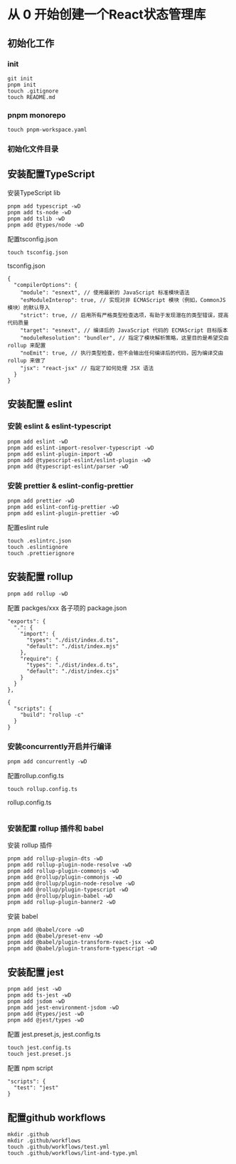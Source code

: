 # 从 0 开始创建一个React状态管理库
## 初始化工作

### init
```shell
git init
pnpm init
touch .gitignore
touch README.md
```

### pnpm monorepo
```shell
touch pnpm-workspace.yaml
``` 

### 初始化文件目录

## 安装配置TypeScript
安装TypeScript lib
```shell
pnpm add typescript -wD
pnpm add ts-node -wD
pnpm add tslib -wD
pnpm add @types/node -wD
```

配置tsconfig.json
```shell
touch tsconfig.json
```

tsconfig.json
```json5
{
  "compilerOptions": {
    "module": "esnext", // 使用最新的 JavaScript 标准模块语法
    "esModuleInterop": true, // 实现对非 ECMAScript 模块（例如，CommonJS 模块）的默认导入
    "strict": true, // 启用所有严格类型检查选项，有助于发现潜在的类型错误，提高代码质量
    "target": "esnext", // 编译后的 JavaScript 代码的 ECMAScript 目标版本
    "moduleResolution": "bundler", // 指定了模块解析策略，这里目的是希望交由 rollup 来配置
    "noEmit": true, // 执行类型检查，但不会输出任何编译后的代码，因为编译交由 rollup 来做了
    "jsx": "react-jsx" // 指定了如何处理 JSX 语法
  }
}
```

## 安装配置 eslint
### 安装 eslint & eslint-typescript
```shell
pnpm add eslint -wD 
pnpm add eslint-import-resolver-typescript -wD 
pnpm add eslint-plugin-import -wD
pnpm add @typescript-eslint/eslint-plugin -wD
pnpm add @typescript-eslint/parser -wD
```

### 安装 prettier & eslint-config-prettier
```shell
pnpm add prettier -wD
pnpm add eslint-config-prettier -wD
pnpm add eslint-plugin-prettier -wD
```

配置eslint rule
```shell
touch .eslintrc.json
touch .eslintignore
touch .prettierignore
```

## 安装配置 rollup
```shell
pnpm add rollup -wD
```

配置 packges/xxx 各子项的 package.json
```json5
"exports": {
  ".": {
    "import": {
      "types": "./dist/index.d.ts",
      "default": "./dist/index.mjs"
    },
    "require": {
      "types": "./dist/index.d.ts",
      "default": "./dist/index.cjs"
    }
  }
},
```
```json5
{
  "scripts": {
    "build": "rollup -c"
  }
}
```

### 安装concurrently开启并行编译
```shell
pnpm add concurrently -wD
```

配置rollup.config.ts
```shell
touch rollup.config.ts
```
rollup.config.ts
```typescript
```

### 安装配置 rollup 插件和 babel
安装 rollup 插件
```shell
pnpm add rollup-plugin-dts -wD
pnpm add rollup-plugin-node-resolve -wD
pnpm add rollup-plugin-commonjs -wD
pnpm add @rollup/plugin-commonjs -wD
pnpm add @rollup/plugin-node-resolve -wD
pnpm add @rollup/plugin-typescript -wD
pnpm add @rollup/plugin-babel -wD
pnpm add rollup-plugin-banner2 -wD
```
安装 babel
```shell
pnpm add @babel/core -wD
pnpm add @babel/preset-env -wD
pnpm add @babel/plugin-transform-react-jsx -wD
pnpm add @babel/plugin-transform-typescript -wD
```

## 安装配置 jest
```shell
pnpm add jest -wD
pnpm add ts-jest -wD
pnpm add jsdom -wD
pnpm add jest-environment-jsdom -wD
pnpm add @types/jest -wD
pnpm add @jest/types -wD
```

配置 jest.preset.js, jest.config.ts
```shell
touch jest.config.ts
touch jest.preset.js
``` 

配置 npm script
```json5
"scripts": {
  "test": "jest"
}
```

## 配置github workflows
```shell
mkdir .github
mkdir .github/workflows
touch .github/workflows/test.yml
touch .github/workflows/lint-and-type.yml
```